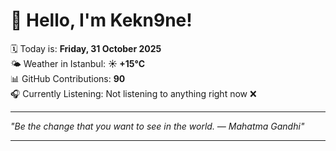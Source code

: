 # 👋 Hello, I'm Kekn9ne!

🗓️ Today is: **Friday, 31 October 2025**  
🌤️ Weather in Istanbul: **☀️   +15°C**  
📊 GitHub Contributions: **90**  
🎧 Currently Listening: Not listening to anything right now ❌

---

_"Be the change that you want to see in the world. — *Mahatma Gandhi*"_

---
